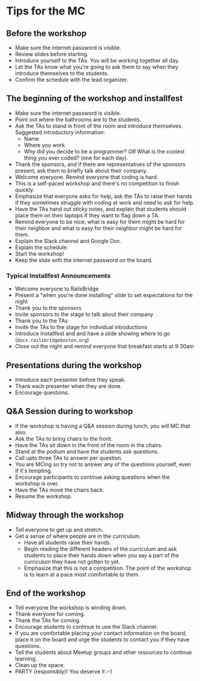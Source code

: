 # Tips for the MC

## Before the workshop

* Make sure the internet password is visible.
* Review slides before starting.
* Introduce yourself to the TAs. You will be working together all day.
* Let the TAs know what you're going to ask them to say when they introduce
  themselves to the students.
* Confirm the schedule with the lead organizer.

## The beginning of the workshop and installfest

* Make sure the internet password is visible.
* Point out where the bathrooms are to the students.
* Ask the TAs to stand in front of the room and introduce themselves.
  Suggested introductory information:
  * Name
  * Where you work
  * Why did you decide to be a programmer? *OR* What is the coolest thing you
  ever coded? (one for each day).
* Thank the sponsors, and if there are representatives of the sponsors present,
  ask them to briefly talk about their company.
* Welcome everyone. Remind everyone that coding is hard.
* This is a self-paced workshop and there's no competition to finish quickly.
* Emphasize that everyone asks for help, ask the TAs to raise their hands if they
  sometimes struggle with coding at work and need to ask for help.
* Have the TAs hand out sticky notes, and explain that students should place them
  on their laptops if they want to flag down a TA.
* Remind everyone to be nice; what is easy for them might be hard for their neighbor
  and what is easy for their neighbor might be hard for them.
* Explain the Slack channel and Google Doc.
* Explain the schedule.
* Start the workshop!
* Keep the slide with the internet password on the board.

### Typical Installfest Announcements

* Welcome everyone to RailsBridge
* Present a "when you're done installing" slide to set expectations for the night
* Thank you to the sponsors
* Invite sponsors to the stage to talk about their company
* Thank you to the TAs
* Invite the TAs to the stage for individual introductions
* Introduce Installfest and and have a slide showing where to go (`docs.railsbridgeboston.org`)
* Close out the night and remind everyone that breakfast starts at 9:30am

## Presentations during the workshop

* Introduce each presenter before they speak.
* Thank each presenter when they are done.
* Encourage questions.

## Q&A Session during to workshop

* If the workshop is having a Q&A session during lunch, you will MC that also.
* Ask the TAs to bring chairs to the front.
* Have the TAs sit down in the front of the room in the chairs.
* Stand at the podium and have the students ask questions.
* Call upto three TAs to answer per question.
* You are MCing so try not to answer any of the questions yourself, even if it's
  tempting.
* Encourage participants to continue asking questions when the workshop is over.
* Have the TAs move the chairs back.
* Resume the workshop.

## Midway through the workshop

* Tell everyone to get up and stretch.
* Get a sense of where people are in the curriculum.
  * Have all students raise their hands.
  * Begin reading the different headers of the curriculum and ask students to
  place their hands down when you say a part of the curriculum they have not gotten
  to yet.
  * Emphasize that this is not a competition. The point of the workshop is to learn
  at a pace most comfortable to them.

## End of the workshop

* Tell everyone the workshop is winding down.
* Thank everyone for coming.
* Thank the TAs for coming.
* Encourage students to continue to use the Slack channel.
* If you are comfortable placing your contact information on the board, place it
  on the board and urge the students to contact you if they have questions.
* Tell the students about Meetup groups and other resources to continue learning.
* Clean up the space.
* PARTY (responsibly)! You deserve it :-)
